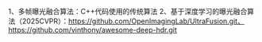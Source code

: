 1、多帧曝光融合算法：C++代码使用的传统算法
2、基于深度学习的曝光融合算法（2025CVPR）：https://github.com/OpenImagingLab/UltraFusion.git、 https://github.com/vinthony/awesome-deep-hdr.git
